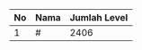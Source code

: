 | No | Nama            | Jumlah Level |
|----|-----------------|--------------|
| 1  | #    |    2406        |
